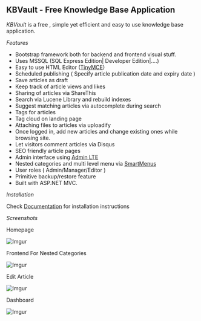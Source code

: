 ## KBVault - Free Knowledge Base Application 

*KBVault* is a free , simple yet efficient and easy to use knowledge base application. 

*Features*

* Bootstrap framework both for backend and frontend visual stuff.
* Uses MSSQL (SQL Express Edition| Developer Edition|....)
* Easy to use HTML Editor ([TinyMCE](https://www.tiny.cloud/))
* Scheduled publishing ( Specify article publication date and expiry date )
* Save articles as draft
* Keep track of article views and likes
* Sharing of articles via ShareThis
* Search via Lucene Library and rebuild indexes
* Suggest matching articles via autocomplete during search
* Tags for articles
* Tag cloud on landing page
* Attaching files to articles via uploadify
* Once logged in, add new articles and change existing ones while browsing site.
* Let visitors comment articles via Disqus
* SEO friendly article pages
* Admin interface using [Admin LTE](http://almsaeedstudio.com/AdminLTE)
* Nested categories and multi level menu via [SmartMenus](https://github.com/vadikom/smartmenus)
* User roles ( Admin/Manager/Editor )
* Primitive backup/restore feature 
* Built with ASP.NET MVC.

*Installation*

Check [Documentation](https://github.com/burki169/kbvault/wiki) for installation instructions

*Screenshots*

Homepage

 ![Imgur](https://i.imgur.com/nsBLGDz.png)

Frontend For Nested Categories

 ![Imgur](https://i.imgur.com/kBk3h1t.png)

Edit Article

 ![Imgur](https://i.imgur.com/MAnhT3G.png)

Dashboard

 ![Imgur](https://i.imgur.com/6OnZ5jy.png)
